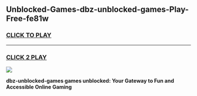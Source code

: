 
## Unblocked-Games-dbz-unblocked-games-Play-Free-fe81w
<h3>
<a href="https://premium76.site?title=dbz-unblocked-games&ref=18A1">CLICK TO PLAY</a></h3>
<hr>

<h3>
<a href="https://premium76.site?title=dbz-unblocked-games&ref=18A1">CLICK 2 PLAY</a>
  
</h3>

<a href="https://premium76.site?title=dbz-unblocked-games&ref=18A1"><img src="https://clearcache.store/games.png"></a>


**dbz-unblocked-games games unblocked: Your Gateway to Fun and Accessible Online Gaming**

